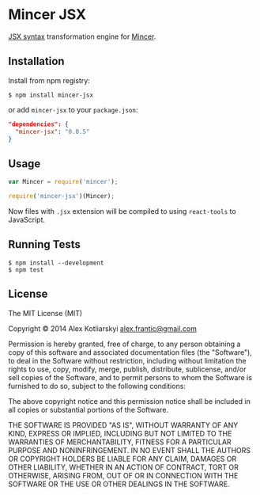 # Mincer JSX

[JSX syntax](http://facebook.github.io/react/) transformation engine for [Mincer](https://github.com/nodeca/mincer).

## Installation

Install from npm registry:

```
$ npm install mincer-jsx
```

or add `mincer-jsx` to your `package.json`:

```json
"dependencies": {
  "mincer-jsx": "0.0.5"
}
```


## Usage

```js
var Mincer = require('mincer');

require('mincer-jsx')(Mincer);
```

Now files with `.jsx` extension will be compiled to using `react-tools` to JavaScript.


## Running Tests

```
$ npm install --development
$ npm test
```


## License

The MIT License (MIT)

Copyright © 2014 Alex Kotliarskyi <alex.frantic@gmail.com>

Permission is hereby granted, free of charge, to any person obtaining a copy
of this software and associated documentation files (the "Software"), to deal
in the Software without restriction, including without limitation the rights
to use, copy, modify, merge, publish, distribute, sublicense, and/or sell
copies of the Software, and to permit persons to whom the Software is
furnished to do so, subject to the following conditions:

The above copyright notice and this permission notice shall be included in
all copies or substantial portions of the Software.

THE SOFTWARE IS PROVIDED "AS IS", WITHOUT WARRANTY OF ANY KIND, EXPRESS OR
IMPLIED, INCLUDING BUT NOT LIMITED TO THE WARRANTIES OF MERCHANTABILITY,
FITNESS FOR A PARTICULAR PURPOSE AND NONINFRINGEMENT. IN NO EVENT SHALL THE
AUTHORS OR COPYRIGHT HOLDERS BE LIABLE FOR ANY CLAIM, DAMAGES OR OTHER
LIABILITY, WHETHER IN AN ACTION OF CONTRACT, TORT OR OTHERWISE, ARISING FROM,
OUT OF OR IN CONNECTION WITH THE SOFTWARE OR THE USE OR OTHER DEALINGS IN
THE SOFTWARE.
